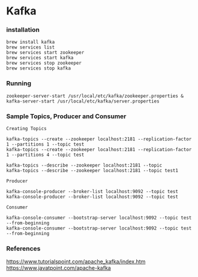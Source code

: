 # Kafka

### installation
```
brew install kafka
brew services list
brew services start zookeeper
brew services start kafka
brew services stop zookeeper
brew services stop kafka
```

### Running
```
zookeeper-server-start /usr/local/etc/kafka/zookeeper.properties & kafka-server-start /usr/local/etc/kafka/server.properties
```

### Sample Topics, Producer and Consumer
```
Creating Topics

kafka-topics --create --zookeeper localhost:2181 --replication-factor 1 --partitions 1 --topic test
kafka-topics --create --zookeeper localhost:2181 --replication-factor 1 --partitions 4 --topic test

kafka-topics --describe --zookeeper localhost:2181 --topic
kafka-topics --describe --zookeeper localhost:2181 --topic test1
```

```
Producer

kafka-console-producer --broker-list localhost:9092 --topic test
kafka-console-producer --broker-list localhost:9092 --topic test
```

```
Consumer

kafka-console-consumer --bootstrap-server localhost:9092 --topic test --from-beginning
kafka-console-consumer --bootstrap-server localhost:9092 --topic test --from-beginning
```

### References
https://www.tutorialspoint.com/apache_kafka/index.htm
https://www.javatpoint.com/apache-kafka

